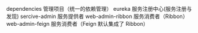 dependencies 管理项目（统一的依赖管理）
eureka 服务注册中心(服务注册与发现)
sercive-admin 服务提供者
web-admin-ribbon 服务消费者（Ribbon）
web-admin-feign 服务消费者（Feign 默认集成了 Ribbon）

